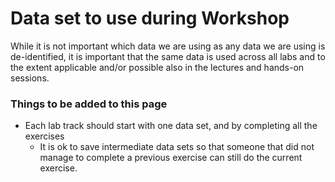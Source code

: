 # Data set to use during Workshop

While it is not important which data we are using as any data we are using is de-identified, it is important that the same data is used across all labs and to the extent applicable and/or possible also in the lectures and hands-on sessions.


### Things to be added to this page
* Each lab track should start with one data set, and by completing all the exercises
    * It is ok to save intermediate data sets so that someone that did not manage to complete a previous exercise can still do the current exercise.
